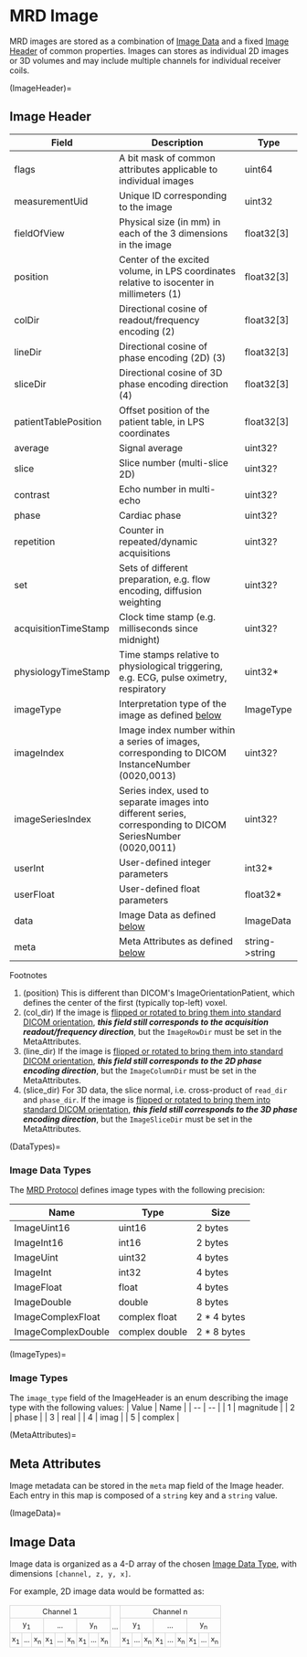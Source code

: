 # MRD Image
MRD images are stored as a combination of [Image Data](ImageData) and a fixed [Image Header](ImageHeader) of common properties.
Images can stores as individual 2D images or 3D volumes and may include multiple channels for individual receiver coils.

(ImageHeader)=
## Image Header
| Field                 | Description                                                                                                         | Type
| --                    | --                                                                                                                  | --
| flags                 | A bit mask of common attributes applicable to individual images                                                     | uint64
| measurementUid        | Unique ID corresponding to the image                                                                                | uint32
| fieldOfView           | Physical size (in mm) in each of the 3 dimensions in the image                                                      | float32[3]
| position              | Center of the excited volume, in LPS coordinates relative to isocenter in millimeters (1)                           | float32[3]
| colDir                | Directional cosine of readout/frequency encoding (2)                                                                | float32[3]
| lineDir               | Directional cosine of phase encoding (2D) (3)                                                                       | float32[3]
| sliceDir              | Directional cosine of 3D phase encoding direction (4)                                                               | float32[3]
| patientTablePosition  | Offset position of the patient table, in LPS coordinates                                                            | float32[3]
| average               | Signal average                                                                                                      | uint32?
| slice                 | Slice number (multi-slice 2D)                                                                                       | uint32?
| contrast              | Echo number in multi-echo                                                                                           | uint32?
| phase                 | Cardiac phase                                                                                                       | uint32?
| repetition            | Counter in repeated/dynamic acquisitions                                                                            | uint32?
| set                   | Sets of different preparation, e.g. flow encoding, diffusion weighting                                              | uint32?
| acquisitionTimeStamp  | Clock time stamp (e.g. milliseconds since midnight)                                                                 | uint32?
| physiologyTimeStamp   | Time stamps relative to physiological triggering, e.g. ECG, pulse oximetry, respiratory                             | uint32*
| imageType             | Interpretation type of the image as defined [below](ImageTypes)                                                     | ImageType
| imageIndex            | Image index number within a series of images, corresponding to DICOM InstanceNumber (0020,0013)                     | uint32?
| imageSeriesIndex      | Series index, used to separate images into different series, corresponding to DICOM SeriesNumber (0020,0011)        | uint32?
| userInt               | User-defined integer parameters                                                                                     | int32*
| userFloat             | User-defined float parameters                                                                                       | float32*
| data                  | Image Data as defined [below](ImageData)                                                                            | ImageData<T>
| meta                  | Meta Attributes as defined [below](MetaAttributes)                                                                  | string->string

Footnotes
1. (position) This is different than DICOM's ImageOrientationPatient, which defines the center of the first (typically top-left) voxel.
2. (col_dir) If the image is [flipped or rotated to bring them into standard DICOM orientation](http://gdcm.sourceforge.net/wiki/index.php/Orientation), ***this field still corresponds to the acquisition readout/frequency direction***, but the ``ImageRowDir`` must be set in the MetaAttributes.
3. (line_dir) If the image is [flipped or rotated to bring them into standard DICOM orientation](http://gdcm.sourceforge.net/wiki/index.php/Orientation), ***this field still corresponds to the 2D phase encoding direction***, but the ``ImageColumnDir`` must be set in the MetaAttributes.
4. (slice_dir) For 3D data, the slice normal, i.e. cross-product of ``read_dir`` and ``phase_dir``.  If the image is [flipped or rotated to bring them into standard DICOM orientation](http://gdcm.sourceforge.net/wiki/index.php/Orientation), ***this field still corresponds to the 3D phase encoding direction***, but the ``ImageSliceDir`` must be set in the MetaAttributes.

<!-- A reference implementation for serialization/deserialization of the ImageHeader can be found in [serialization.cpp](../libsrc/serialization.cpp). -->

(DataTypes)=
### Image Data Types
The [MRD Protocol](../model/mrd_protocol.yml) defines image types with the following precision:

| Name                | Type            | Size        |
| --                  | --              | --          |
| ImageUint16         | uint16          |     2 bytes |
| ImageInt16          | int16           |     2 bytes |
| ImageUint           | uint32          |     4 bytes |
| ImageInt            | int32           |     4 bytes |
| ImageFloat          | float           |     4 bytes |
| ImageDouble         | double          |     8 bytes |
| ImageComplexFloat   | complex float   | 2 * 4 bytes |
| ImageComplexDouble  | complex double  | 2 * 8 bytes |

(ImageTypes)=
### Image Types
The `image_type` field of the ImageHeader is an enum describing the image type with the following values:
| Value        | Name       |
| --           | --         |
| 1            | magnitude  |
| 2            | phase      |
| 3            | real       |
| 4            | imag       |
| 5            | complex    |

<!-- A value of ``6`` is used for 8-bit RGB color images, which have the following settings:
- ``image_type`` is set to ``MRD_IMTYPE_RGB``
- ``data_type`` is set to ``MRD_USHORT``
- ``channels`` is set to 3, representing the red, green, and blue channels of the RGB image
- image data values are in the range 0-255 (8-bit color depth) -->

(MetaAttributes)=
## Meta Attributes
Image metadata can be stored in the `meta` map field of the Image header. Each entry in this map is composed of a `string` key and a `string` value.

<!-- ```xml
<ismrmrdMeta>
    <meta>
        <name>DataRole</name>
        <value>Image</value>
        <value>AVE</value>
        <value>NORM</value>
        <value>MAGIR</value>
    </meta>
    <meta>
        <name>ImageNumber</name>
        <value>1</value>
    </meta>
</ismrmrdMeta>
```
A variable number of "meta" elements can be defined, each with a single name and one or more value sub-elements.  The following table lists standardized attributes which should be used when appropriate, but custom "meta" elements can also be added.

| MRD Element Name  | Format       | DICOM Tag                                                                                 | Interpretation                                      |
| --                | --           | --                                                                                        | --                                                  |
| DataRole          | text array   | N/A                                                                                       | Characteristics of the image. <br><br> A value of “Quantitative” indicates that pixel values in the image are parametric and to be interpreted directly (e.g. T1 values, velocity, etc.). If this role is present, pixel values are not further modified in the ICE chain, e.g. by normalization. |
| SeriesDescription | text array   | [SeriesDescription](http://dicomlookup.com/lookup.asp?sw=Tnumber&q=(0008,103E))           | Brief characteristics of the image. <br><br> The DICOM SeriesDescription (0008,103E) field is constructed by combining this array of values, delimited by "\_" (underscores). |
| SeriesDescriptionAdditional | text array   | [SeriesDescription](http://dicomlookup.com/lookup.asp?sw=Tnumber&q=(0008,103E)) | Brief characteristics of the image. <br><br> The existing DICOM SeriesDescription (0008,103E) field is appended each string in this array, delimited by "\_" (underscores). |
| ImageComments     | text array   | [ImageComments](http://dicomlookup.com/lookup.asp?sw=Tnumber&q=(0020,4000))                | Remarks about the image. <br><br> This array of values is stored in the DICOM ImageComment (0020,4000) field, delimited by "\_" (underscores). |
| ImageType         | text array   | [ImageType](http://dicomlookup.com/lookup.asp?sw=Tnumber&q=(0008,0008))                   | Characteristics of the image. <br><br> This array of values is appended to the DICOM ImageType (0008,0008) field starting in position 4, delimited by “\” (backslash). |
| ImageRowDir       | double array | N/A                                                                                       | A (1x3) vector in indicating the direction along row dimension.  For images reconstructed from raw data and not undergoing any [flipping or rotating to bring them into standard DICOM orientation](http://gdcm.sourceforge.net/wiki/index.php/Orientation), this value is equivalent to the AcquisitionHeader read_dir field. |
| ImageColumnDir    | double array | N/A                                                                                       | A (1x3) vector in indicating the direction along column dimension.  For images reconstructed from raw data and not undergoing any [flipping or rotating to bring them into standard DICOM orientation](http://gdcm.sourceforge.net/wiki/index.php/Orientation), this value is equivalent to the AcquisitionHeader phase_dir field. |
| RescaleIntercept  | double       | [RescaleIntercept](http://dicomlookup.com/lookup.asp?sw=Tnumber&q=(0028,1052))            | Intercept for image pixel values, used in conjunction with RescaleSlope. <br><br> Pixel values are to be interpreted as: ***value = RescaleSlope\*pixelValue + RescaleIntercept***. This value is set in the DICOM RescaleIntercept (0028,1052) field. |
| RescaleSlope      | double       | [RescaleSlope](http://dicomlookup.com/lookup.asp?sw=Tnumber&q=(0028,1053))                | Scaling factor for image pixel values, used in conjunction with RescaleIntercept. <br><br> Pixel values are to be interpreted as: ***value = RescaleSlope\*pixelValue + RescaleIntercept***. This value is set in the DICOM RescaleSlope (0028,1053) field. |
| WindowCenter      | long         | [WindowCenter](http://dicomlookup.com/lookup.asp?sw=Tnumber&q=(0028,1050))                | The window center in the rendered image, used in conjunction with WindowWidth. <br><br> If RescaleIntercept and RescaleSlope are defined, WindowCenter and WindowWidth are applied to rescaled values. This value is set in the DICOM WindowCenter (0028,1050) field. |
| WindowWidth       | long         | [WindowWidth](http://dicomlookup.com/lookup.asp?sw=Tnumber&q=(0028,1051))                 | The window center in the rendered image, used in conjunction with WindowCenter. <br><br> If RescaleIntercept and RescaleSlope are defined, WindowCenter and WindowWidth are applied to rescaled values. This value is set in the DICOM WindowWidth (0028,1051) field. |
| LUTFileName       | text         | PhotometricInterpretation, [RedPaletteColorLookupTable, RedPaletteColorLookupTable, RedPaletteColorLookupTable](http://dicom.nema.org/medical/Dicom/2018d/output/chtml/part03/sect_C.7.9.html) | Path to a color lookup table file to be used for this image. <br><br> LUT files must be in Siemens .pal format and stored in C:\MedCom\config\MRI\ColorLUT. If a value is provided, the DICOM field PhotometricInterpretation (0028,0004) is set to “PALETTE COLOR” |
| EchoTime          | double       | [EchoTime](http://dicomlookup.com/lookup.asp?sw=Tnumber&q=(0018,0081))                    | Echo time of the image in ms. <br><br> This value is set in the DICOM EchoTime (0018,0081) field.
| InversionTime     | double       | [InversionTime](http://dicomlookup.com/lookup.asp?sw=Tnumber&q=(0018,0082))               | Inversion time of the image in ms. <br><br> This value is set in the DICOM InversionTime (0018,0082) field.
| ROI               | double array | N/A                                                                                       | Region of interest polygon. <br><br> For multiple ROIs, the MetaAttribute element names shall start with “ROI_”. These ROIs are stored in a format compatible with the Siemens syngo viewer. The first 6 values are meta attributes of the ROI:
|                   |              |                                                                                           |   1. Red color (normalized to 1)
|                   |              |                                                                                           |   2. Green color (normalized to 1)
|                   |              |                                                                                           |   3. Blue color (normalized to 1)
|                   |              |                                                                                           |   4. Line thickness (default is 1)
|                   |              |                                                                                           |   5. Line style (0 = solid, 1 = dashed)
|                   |              |                                                                                           |   6. Visibility (0 = false, 1 = true)
|                   |              |                                                                                           | The remaining values are (row,col) coordinates for each ROI point, with values between 0 and the number of rows/columns. Data is organized as (point 1<sub>row</sub>, point 1<sub>col</sub>, point2<sub>row</sub>, point 2<sub>col</sub>, etc). The last point should be a duplicate of the first point if a closed ROI is desired. -->

(ImageData)=
## Image Data
Image data is organized as a 4-D array of the chosen [Image Data Type](DataTypes), with dimensions `[channel, z, y, x]`.

For example, 2D image data would be formatted as:
<style>
 .smalltable td {
   font-size:       80%;
   border-collapse: collapse;
   border-spacing:  0;
   border-width:    0;
   padding:         3px;
   border:          1px solid lightgray
 }
</style>

<table class="smalltable">
  <tr>
    <td style="text-align: center" colspan="9">Channel 1</td>
    <td style="text-align: center" rowspan="3">...</td>
    <td style="text-align: center" colspan="9">Channel n</td>
  </tr>
  <tr>
    <td style="text-align: center" colspan="3">y<sub>1</sub></td>
    <td style="text-align: center" colspan="3">...</td>
    <td style="text-align: center" colspan="3">y<sub>n</sub></td>
    <td style="text-align: center" colspan="3">y<sub>1</sub></td>
    <td style="text-align: center" colspan="3">...</td>
    <td style="text-align: center" colspan="3">y<sub>n</sub></td>
  </tr>
  <tr>
    <td style="text-align: center">x<sub>1</sub></td>
    <td style="text-align: center">...</td>
    <td style="text-align: center">x<sub>n</sub></td>
    <td style="text-align: center">x<sub>1</sub></td>
    <td style="text-align: center">...</td>
    <td style="text-align: center">x<sub>n</sub></td>
    <td style="text-align: center">x<sub>1</sub></td>
    <td style="text-align: center">...</td>
    <td style="text-align: center">x<sub>n</sub></td>
    <td style="text-align: center">x<sub>1</sub></td>
    <td style="text-align: center">...</td>
    <td style="text-align: center">x<sub>n</sub></td>
    <td style="text-align: center">x<sub>1</sub></td>
    <td style="text-align: center">...</td>
    <td style="text-align: center">x<sub>n</sub></td>
    <td style="text-align: center">x<sub>1</sub></td>
    <td style="text-align: center">...</td>
    <td style="text-align: center">x<sub>n</sub></td>
  </tr>
</table>
